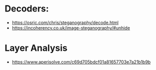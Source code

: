 # Decoders:
- https://osric.com/chris/steganography/decode.html
- https://incoherency.co.uk/image-steganography/#unhide

# Layer Analysis
- https://www.aperisolve.com/c69d705bdcf01a81657703e7a21b1b9b
